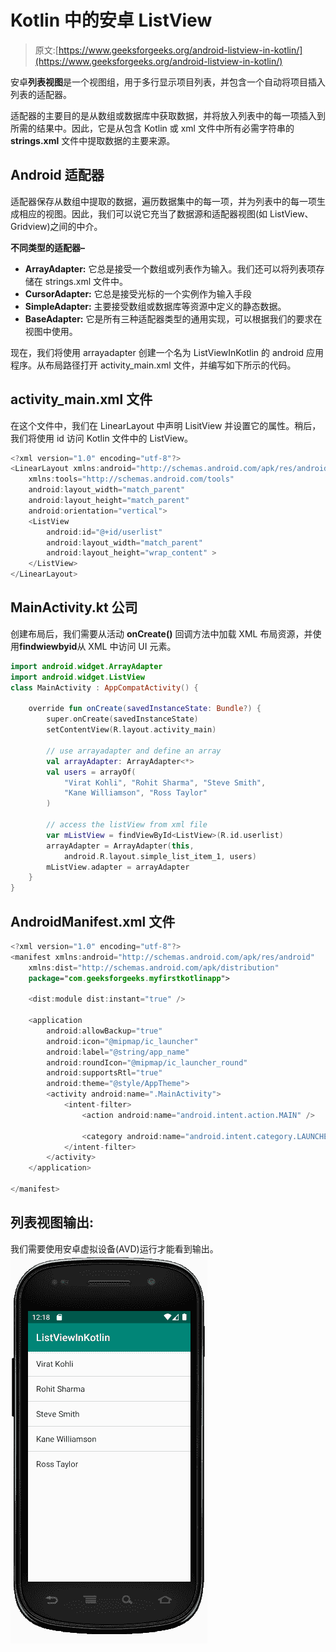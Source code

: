 # Kotlin 中的安卓 ListView

> 原文:[https://www.geeksforgeeks.org/android-listview-in-kotlin/](https://www.geeksforgeeks.org/android-listview-in-kotlin/)

安卓**列表视图**是一个视图组，用于多行显示项目列表，并包含一个自动将项目插入列表的适配器。

适配器的主要目的是从数组或数据库中获取数据，并将放入列表中的每一项插入到所需的结果中。因此，它是从包含 Kotlin 或 xml 文件中所有必需字符串的 **strings.xml** 文件中提取数据的主要来源。

## Android 适配器

适配器保存从数组中提取的数据，遍历数据集中的每一项，并为列表中的每一项生成相应的视图。因此，我们可以说它充当了数据源和适配器视图(如 ListView、Gridview)之间的中介。

**不同类型的适配器–**

*   **ArrayAdapter:** 它总是接受一个数组或列表作为输入。我们还可以将列表项存储在 strings.xml 文件中。
*   **CursorAdapter:** 它总是接受光标的一个实例作为输入手段
*   **SimpleAdapter:** 主要接受数组或数据库等资源中定义的静态数据。
*   **BaseAdapter:** 它是所有三种适配器类型的通用实现，可以根据我们的要求在视图中使用。

现在，我们将使用 arrayadapter 创建一个名为 ListViewInKotlin 的 android 应用程序。从布局路径打开 activity_main.xml 文件，并编写如下所示的代码。

## activity_main.xml 文件

在这个文件中，我们在 LinearLayout 中声明 LisitView 并设置它的属性。稍后，我们将使用 id 访问 Kotlin 文件中的 ListView。

```kt
<?xml version="1.0" encoding="utf-8"?>
<LinearLayout xmlns:android="http://schemas.android.com/apk/res/android"
    xmlns:tools="http://schemas.android.com/tools"
    android:layout_width="match_parent"
    android:layout_height="match_parent"
    android:orientation="vertical">
    <ListView
        android:id="@+id/userlist"
        android:layout_width="match_parent"
        android:layout_height="wrap_content" >
    </ListView>
</LinearLayout>
```

## MainActivity.kt 公司

创建布局后，我们需要从活动 **onCreate()** 回调方法中加载 XML 布局资源，并使用**findwiewbyid**从 XML 中访问 UI 元素。

```kt
import android.widget.ArrayAdapter
import android.widget.ListView
class MainActivity : AppCompatActivity() {

    override fun onCreate(savedInstanceState: Bundle?) {
        super.onCreate(savedInstanceState)
        setContentView(R.layout.activity_main)

        // use arrayadapter and define an array
        val arrayAdapter: ArrayAdapter<*>
        val users = arrayOf(
            "Virat Kohli", "Rohit Sharma", "Steve Smith",
            "Kane Williamson", "Ross Taylor"
        )

        // access the listView from xml file
        var mListView = findViewById<ListView>(R.id.userlist)
        arrayAdapter = ArrayAdapter(this,
            android.R.layout.simple_list_item_1, users)
        mListView.adapter = arrayAdapter
    }
}
```

## AndroidManifest.xml 文件

```kt
<?xml version="1.0" encoding="utf-8"?>
<manifest xmlns:android="http://schemas.android.com/apk/res/android"
    xmlns:dist="http://schemas.android.com/apk/distribution"
    package="com.geeksforgeeks.myfirstkotlinapp">

    <dist:module dist:instant="true" />

    <application
        android:allowBackup="true"
        android:icon="@mipmap/ic_launcher"
        android:label="@string/app_name"
        android:roundIcon="@mipmap/ic_launcher_round"
        android:supportsRtl="true"
        android:theme="@style/AppTheme">
        <activity android:name=".MainActivity">
            <intent-filter>
                <action android:name="android.intent.action.MAIN" />

                <category android:name="android.intent.category.LAUNCHER" />
            </intent-filter>
        </activity>
    </application>

</manifest>
```

## 列表视图输出:

我们需要使用安卓虚拟设备(AVD)运行才能看到输出。
![](img/eb4527258387949ef3e4832a9de55cc0.png)